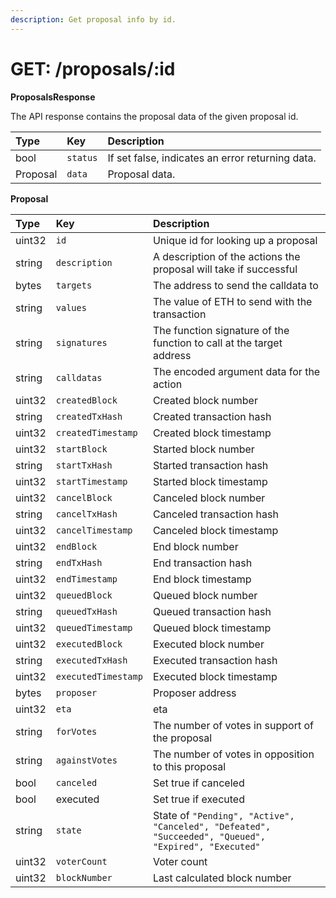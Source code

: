 ```yaml
---
description: Get proposal info by id.
---
```


# GET: /proposals/:id

**ProposalsResponse**‌

The API response contains the proposal data of the given proposal id.

| Type | Key | Description |
| :--- | :--- | :--- |
| bool | `status` | If set false, indicates an error returning data. |
| Proposal | `data` | Proposal data. |

**Proposal**

| Type | Key | Description |
| :--- | :--- | :--- |
| uint32 | `id` | Unique id for looking up a proposal |
| string | `description` | A description of the actions the proposal will take if successful |
| bytes | `targets` | The address to send the calldata to |
| string | `values` | The value of ETH to send with the transaction |
| string | `signatures` | The function signature of the function to call at the target address |
| string | `calldatas` | The encoded argument data for the action |
| uint32 | `createdBlock` | Created block number |
| string | `createdTxHash` | Created transaction hash |
| uint32 | `createdTimestamp` | Created block timestamp |
| uint32 | `startBlock` | Started block number |
| string | `startTxHash` | Started transaction hash |
| uint32 | `startTimestamp` | Started block timestamp |
| uint32 | `cancelBlock` | Canceled block number |
| string | `cancelTxHash` | Canceled transaction hash |
| uint32 | `cancelTimestamp` | Canceled block timestamp |
| uint32 | `endBlock` | End block number |
| string | `endTxHash` | End transaction hash |
| uint32 | `endTimestamp` | End block timestamp |
| uint32 | `queuedBlock` | Queued block number |
| string | `queuedTxHash` | Queued transaction hash |
| uint32 | `queuedTimestamp` | Queued block timestamp |
| uint32 | `executedBlock` | Executed block number |
| string | `executedTxHash` | Executed transaction hash |
| uint32 | `executedTimestamp` | Executed block timestamp |
| bytes | `proposer` | Proposer address |
| uint32 | `eta` | eta |
| string | `forVotes` | The number of votes in support of the proposal |
| string | `againstVotes` | The number of votes in opposition to this proposal |
| bool | `canceled` | Set true if canceled |
| bool | executed | Set true if executed |
| string | `state` | State of `"Pending", "Active", "Canceled", "Defeated", "Succeeded", "Queued", "Expired", "Executed"` |
| uint32 | `voterCount` | Voter count |
| uint32 | `blockNumber` | Last calculated block number |



